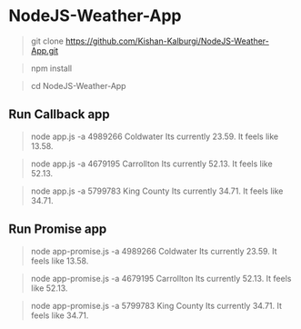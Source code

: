 # NodeJS-Weather-App

> git clone https://github.com/Kishan-Kalburgi/NodeJS-Weather-App.git

> npm install

> cd NodeJS-Weather-App

## Run Callback app

> node app.js -a 4989266
Coldwater
Its currently 23.59. It feels like 13.58.

> node app.js -a 4679195
Carrollton
Its currently 52.13. It feels like 52.13.

> node app.js -a 5799783
King County
Its currently 34.71. It feels like 34.71.

## Run Promise app

> node app-promise.js -a 4989266
Coldwater
Its currently 23.59. It feels like 13.58.

> node app-promise.js -a 4679195
Carrollton
Its currently 52.13. It feels like 52.13.

> node app-promise.js -a 5799783
King County
Its currently 34.71. It feels like 34.71.
